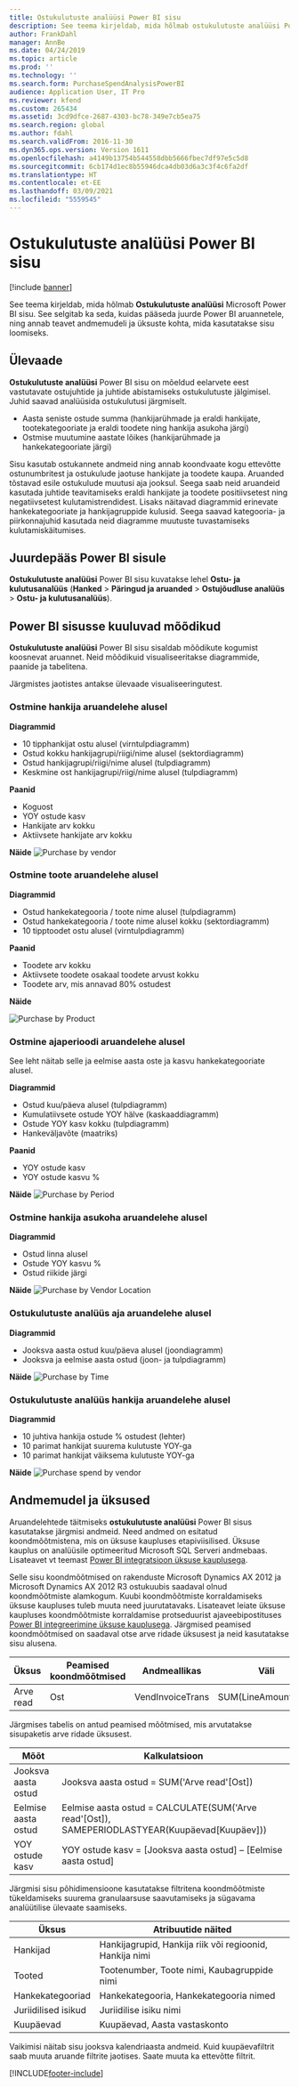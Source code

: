 ```yaml
---
title: Ostukulutuste analüüsi Power BI sisu
description: See teema kirjeldab, mida hõlmab ostukulutuste analüüsi Power BI sisu.
author: FrankDahl
manager: AnnBe
ms.date: 04/24/2019
ms.topic: article
ms.prod: ''
ms.technology: ''
ms.search.form: PurchaseSpendAnalysisPowerBI
audience: Application User, IT Pro
ms.reviewer: kfend
ms.custom: 265434
ms.assetid: 3cd9dfce-2687-4303-bc78-349e7cb5ea75
ms.search.region: global
ms.author: fdahl
ms.search.validFrom: 2016-11-30
ms.dyn365.ops.version: Version 1611
ms.openlocfilehash: a4149b13754b544558dbb5666fbec7df97e5c5d8
ms.sourcegitcommit: 6cb174d1ec8b55946dca4db03d6a3c3f4c6fa2df
ms.translationtype: HT
ms.contentlocale: et-EE
ms.lasthandoff: 03/09/2021
ms.locfileid: "5559545"
---
```

# <a name="purchase-spend-analysis-power-bi-content"></a>Ostukulutuste analüüsi Power BI sisu

[!include [banner](../includes/banner.md)]

See teema kirjeldab, mida hõlmab **Ostukulutuste analüüsi** Microsoft Power BI sisu. See selgitab ka seda, kuidas pääseda juurde Power BI aruannetele, ning annab teavet andmemudeli ja üksuste kohta, mida kasutatakse sisu loomiseks.

## <a name="overview"></a>Ülevaade

**Ostukulutuste analüüsi** Power BI sisu on mõeldud eelarvete eest vastutavate ostujuhtide ja juhtide abistamiseks ostukulutuste jälgimisel. Juhid saavad analüüsida ostukulutusi järgmiselt.

- Aasta seniste ostude summa (hankijarühmade ja eraldi hankijate, tootekategooriate ja eraldi toodete ning hankija asukoha järgi)
- Ostmise muutumine aastate lõikes (hankijarühmade ja hankekategooriate järgi)

Sisu kasutab ostukannete andmeid ning annab koondvaate kogu ettevõtte ostunumbritest ja ostukulude jaotuse hankijate ja toodete kaupa. Aruanded tõstavad esile ostukulude muutusi aja jooksul. Seega saab neid aruandeid kasutada juhtide teavitamiseks eraldi hankijate ja toodete positiivsetest ning negatiivsetest kulutamistrendidest. Lisaks näitavad diagrammid erinevate hankekategooriate ja hankijagruppide kulusid. Seega saavad kategooria- ja piirkonnajuhid kasutada neid diagramme muutuste tuvastamiseks kulutamiskäitumises.

## <a name="accessing-the-power-bi-content"></a>Juurdepääs Power BI sisule
**Ostukulutuste analüüsi** Power BI sisu kuvatakse lehel **Ostu- ja kulutusanalüüs** (**Hanked** \> **Päringud ja aruanded** \> **Ostujõudluse analüüs** \> **Ostu- ja kulutusanalüüs**).

## <a name="metrics-that-are-included-in-the-power-bi-content"></a>Power BI sisusse kuuluvad mõõdikud
**Ostukulutuste analüüsi** Power BI sisu sisaldab mõõdikute kogumist koosnevat aruannet. Neid mõõdikuid visualiseeritakse diagrammide, paanide ja tabelitena. 

Järgmistes jaotistes antakse ülevaade visualiseeringutest.

### <a name="purchase-by-vendor-report-page"></a>Ostmine hankija aruandelehe alusel
**Diagrammid**
- 10 tipphankijat ostu alusel (virntulpdiagramm)
- Ostud kokku hankijagrupi/riigi/nime alusel (sektordiagramm)
- Ostud hankijagrupi/riigi/nime alusel (tulpdiagramm)
- Keskmine ost hankijagrupi/riigi/nime alusel (tulpdiagramm)

**Paanid**
- Koguost
- YOY ostude kasv
- Hankijate arv kokku
- Aktiivsete hankijate arv kokku

**Näide**
<img src="media/spend1.png" alt="Purchase by vendor">

### <a name="purchase-by-product-report-page"></a>Ostmine toote aruandelehe alusel

**Diagrammid**
- Ostud hankekategooria / toote nime alusel (tulpdiagramm)
- Ostud hankekategooria / toote nime alusel kokku (sektordiagramm)
- 10 tipptoodet ostu alusel (virntulpdiagramm)

**Paanid**
- Toodete arv kokku</li>
- Aktiivsete toodete osakaal toodete arvust kokku
- Toodete arv, mis annavad 80% ostudest

**Näide**


<img src="media/purchaseByProduct.png" alt="Purchase by Product">

### <a name="purchase-by-period-report-page"></a>Ostmine ajaperioodi aruandelehe alusel
See leht näitab selle ja eelmise aasta oste ja kasvu hankekategooriate alusel.

**Diagrammid** 
- Ostud kuu/päeva alusel (tulpdiagramm)
- Kumulatiivsete ostude YOY hälve (kaskaaddiagramm)
- Ostude YOY kasv kokku (tulpdiagramm)
- Hankeväljavõte (maatriks)

**Paanid**
- YOY ostude kasv
- YOY ostude kasvu %

**Näide**
<img src="media/purchaseByPeriod.png" alt="Purchase by Period">

### <a name="purchase-by-vendor-location-report-page"></a>Ostmine hankija asukoha aruandelehe alusel

**Diagrammid**
- Ostud linna alusel
- Ostude YOY kasvu %
- Ostud riikide järgi

**Näide**
<img src="media/purchByVendorLocation.png" alt="Purchase by Vendor Location">

### <a name="purchase-spend-analysis-by-time-report-page"></a>Ostukulutuste analüüs aja aruandelehe alusel

**Diagrammid** 
- Jooksva aasta ostud kuu/päeva alusel (joondiagramm)
- Jooksva ja eelmise aasta ostud (joon- ja tulpdiagramm)

**Näide**
<img src="media/PurchByTIme.png" alt="Purchase by Time">

### <a name="purchase-spend-analysis-by-vendor-report-page"></a>Ostukulutuste analüüs hankija aruandelehe alusel

**Diagrammid** 
- 10 juhtiva hankija ostude % ostudest (lehter)
- 10 parimat hankijat suurema kulutuste YOY-ga
- 10 parimat hankijat väiksema kulutuste YOY-ga

**Näide** 
<img src="media/PurchSpendAnalysisByVendor.png" alt="Purchase spend by vendor">


## <a name="data-model-and-entities"></a>Andmemudel ja üksused
Aruandelehtede täitmiseks **ostukulutuste analüüsi** Power BI sisus kasutatakse järgmisi andmeid. Need andmed on esitatud koondmõõtmistena, mis on üksuse kaupluses etapiviisilised. Üksuse kauplus on analüüsile optimeeritud Microsoft SQL Serveri andmebaas. Lisateavet vt teemast [Power BI integratsioon üksuse kauplusega](power-bi-integration-entity-store.md).

Selle sisu koondmõõtmised on rakenduste Microsoft Dynamics AX 2012 ja Microsoft Dynamics AX 2012 R3 ostukuubis saadaval olnud koondmõõtmiste alamkogum. Kuubi koondmõõtmiste korraldamiseks üksuse kaupluses tuleb muuta need juurutatavaks. Lisateavet leiate üksuse kaupluses koondmõõtmiste korraldamise protseduurist ajaveebipostituses [Power BI integreerimine üksuse kauplusega](power-bi-integration-entity-store.md). Järgmised peamised koondmõõtmised on saadaval otse arve ridade üksusest ja neid kasutatakse sisu alusena.

| Üksus        | Peamised koondmõõtmised | Andmeallikas                                 | Väli              | Kirjeldus                            |
|---------------|----------------------------|---------------------------------------------|--------------------|----------------------------------------|
| Arve read | Ost                   | VendInvoiceTrans                            | SUM(LineAmountMST) | Summa arvestusvaluutas. |

Järgmises tabelis on antud peamised mõõtmised, mis arvutatakse sisupaketis arve ridade üksusest.

| Mõõt               | Kalkulatsioon                                                                                         |
|-----------------------|-----------------------------------------------------------------------------------------------------|
| Jooksva aasta ostud | Jooksva aasta ostud = SUM('Arve read'\[Ost\])                                            |
| Eelmise aasta ostud    | Eelmise aasta ostud = CALCULATE(SUM('Arve read'\[Ost\]), SAMEPERIODLASTYEAR(Kuupäevad\[Kuupäev\])) |
| YOY ostude kasv   | YOY ostude kasv = \[Jooksva aasta ostud\] – \[Eelmise aasta ostud\]                            |

Järgmisi sisu põhidimensioone kasutatakse filtritena koondmõõtmiste tükeldamiseks suurema granulaarsuse saavutamiseks ja sügavama analüütilise ülevaate saamiseks.

| Üksus                 | Atribuutide näited                                |
|------------------------|-------------------------------------------------------|
| Hankijad                | Hankijagrupid, Hankija riik või regioonid, Hankija nimi |
| Tooted               | Tootenumber, Toote nimi, Kaubagruppide nimi        |
| Hankekategooriad | Hankekategooria, Hankekategooria nimed      |
| Juriidilised isikud         | Juriidilise isiku nimi                                     |
| Kuupäevad                  | Kuupäevad, Aasta vastaskonto                                    |

Vaikimisi näitab sisu jooksva kalendriaasta andmeid. Kuid kuupäevafiltrit saab muuta aruande filtrite jaotises. Saate muuta ka ettevõtte filtrit.


[!INCLUDE[footer-include](../../../includes/footer-banner.md)]